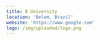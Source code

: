 ```yaml
---
title: B University
location: 'Belem, Brazil'
website: 'https://www.google.com'
logo: /img/uploaded/logo.png
---
```


